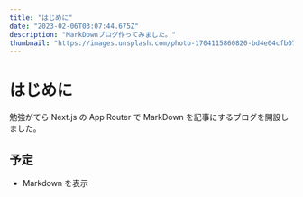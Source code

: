 ```yaml
---
title: "はじめに"
date: "2023-02-06T03:07:44.675Z"
description: "MarkDownブログ作ってみました。"
thumbnail: "https://images.unsplash.com/photo-1704115860820-bd4e04cfb071?q=80&w=3436&auto=format&fit=crop&ixlib=rb-4.0.3&ixid=M3wxMjA3fDB8MHxwaG90by1wYWdlfHx8fGVufDB8fHx8fA%3D%3D"
---
```


# はじめに

勉強がてら Next.js の App Router で MarkDown を記事にするブログを開設しました。

## 予定

- Markdown を表示
